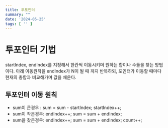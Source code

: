 ```yaml
---
title: 투포인터
summary: ""
date: '2024-05-25'
tags: [ '' ]
---
```


# 투포인터 기법

startIndex, endIndex를 지정해서 한칸씩 이동시키며 원하는 합이나 수들을 찾는 방법이다.
아래 이동원칙을 endIndex가 N이 될 때 까지 반복하되, 포인터가 이동할 때마다 현재의 총합과 비교해가며 값을 채운다.

## 투포인터 이동 원칙

- sum이 큰경우 : sum = sum - startIndex; startIndex++;
- sum이 작은경우: endIndex++; sum = sum + endIndex;
- sum을 찾은경우: endIndex++; sum = sum + endIndex; count++;



